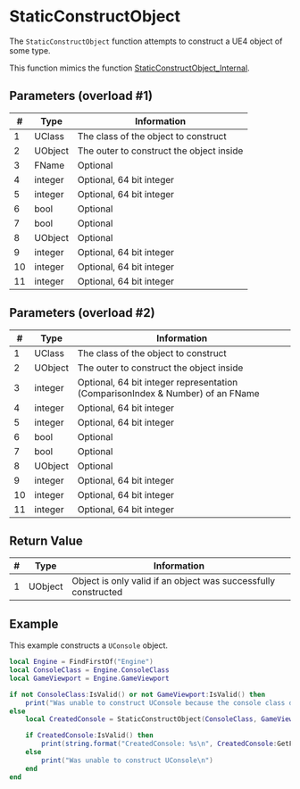 # StaticConstructObject

The `StaticConstructObject` function attempts to construct a UE4 object of some type.

This function mimics the function [StaticConstructObject_Internal](https://docs.unrealengine.com/4.27/en-US/API/Runtime/CoreUObject/UObject/StaticConstructObject_Internal/1/).

## Parameters (overload #1)

| #  | Type      | Information |
|----|-----------|-------------|
| 1  | UClass    | The class of the object to construct |
| 2  | UObject   | The outer to construct the object inside |
| 3  | FName     | Optional |
| 4  | integer   | Optional, 64 bit integer |
| 5  | integer   | Optional, 64 bit integer |
| 6  | bool      | Optional |
| 7  | bool      | Optional |
| 8  | UObject   | Optional |
| 9  | integer   | Optional, 64 bit integer |
| 10 | integer   | Optional, 64 bit integer |
| 11 | integer   | Optional, 64 bit integer |

## Parameters (overload #2)

| #  | Type      | Information |
|----|-----------|-------------|
| 1  | UClass    | The class of the object to construct |
| 2  | UObject   | The outer to construct the object inside |
| 3  | integer   | Optional, 64 bit integer representation (ComparisonIndex & Number) of an FName |
| 4  | integer   | Optional, 64 bit integer |
| 5  | integer   | Optional, 64 bit integer |
| 6  | bool      | Optional |
| 7  | bool      | Optional |
| 8  | UObject   | Optional |
| 9  | integer   | Optional, 64 bit integer |
| 10 | integer   | Optional, 64 bit integer |
| 11 | integer   | Optional, 64 bit integer |

## Return Value

| # | Type    | Information |
|---|---------|-------------|
| 1 | UObject | Object is only valid if an object was successfully constructed |

## Example

This example constructs a `UConsole` object.
```lua
local Engine = FindFirstOf("Engine")
local ConsoleClass = Engine.ConsoleClass
local GameViewport = Engine.GameViewport

if not ConsoleClass:IsValid() or not GameViewport:IsValid() then
    print("Was unable to construct UConsole because the console class didn't exist\n")
else
    local CreatedConsole = StaticConstructObject(ConsoleClass, GameViewport, 0, 0, 0, nil, false, false, nil)

    if CreatedConsole:IsValid() then
        print(string.format("CreatedConsole: %s\n", CreatedConsole:GetFullName()))
    else
        print("Was unable to construct UConsole\n")
    end
end
```
